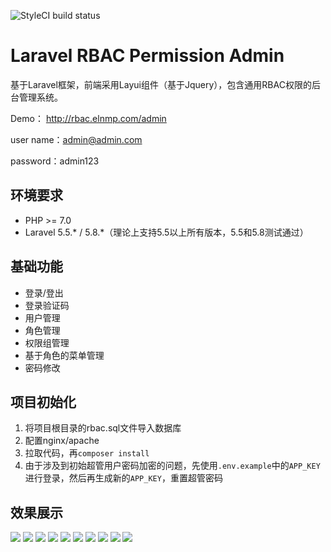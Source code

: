 ![StyleCI build status](https://github.styleci.io/repos/191280720/shield) 

# Laravel RBAC Permission Admin

基于Laravel框架，前端采用Layui组件（基于Jquery），包含通用RBAC权限的后台管理系统。

Demo： http://rbac.elnmp.com/admin

user name：admin@admin.com

password：admin123

## 环境要求

* PHP >= 7.0
* Laravel  5.5.* / 5.8.*（理论上支持5.5以上所有版本，5.5和5.8测试通过）

## 基础功能

* 登录/登出
* 登录验证码
* 用户管理
* 角色管理
* 权限组管理
* 基于角色的菜单管理
* 密码修改

## 项目初始化

1. 将项目根目录的rbac.sql文件导入数据库
2. 配置nginx/apache
3. 拉取代码，再`composer install`
4. 由于涉及到初始超管用户密码加密的问题，先使用`.env.example`中的`APP_KEY`进行登录，然后再生成新的`APP_KEY`，重置超管密码

## 效果展示

![](http://docimg.elnmp.com/login.png)
![](http://docimg.elnmp.com/role_add.png)
![](http://docimg.elnmp.com/menu_add.png)
![](http://docimg.elnmp.com/role.png)
![](http://docimg.elnmp.com/user.png)
![](http://docimg.elnmp.com/user_add.png)
![](http://docimg.elnmp.com/permission.png)
![](http://docimg.elnmp.com/permission_add.png)
![](http://docimg.elnmp.com/menu.png)
![](http://docimg.elnmp.com/newpwd.png)
